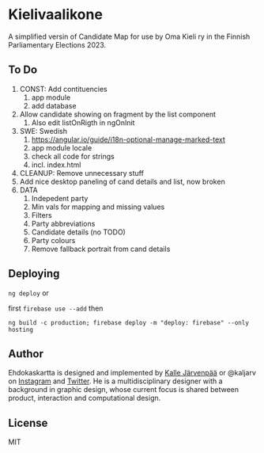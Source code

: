 # Kielivaalikone

A simplified versin of Candidate Map for use by Oma Kieli ry in the Finnish Parliamentary Elections 2023.


## To Do

1. CONST: Add contituencies
   1. app module
   2. add database
2. Allow candidate showing on fragment by the list component
   1. Also edit listOnRigth in ngOnInit
3. SWE: Swedish
   1. https://angular.io/guide/i18n-optional-manage-marked-text
   2. app module locale
   3. check all code for strings
   4. incl. index.html
4. CLEANUP: Remove unnecessary stuff
5. Add nice desktop paneling of cand details and list, now broken
6. DATA
   1. Indepedent party
   2. Min vals for mapping and missing values
   3. Filters
   4. Party abbreviations
   5. Candidate details (no TODO)
   6. Party colours
   7. Remove fallback portrait from cand details

## Deploying

`ng deploy` or

first `firebase use --add` then

`ng build -c production; firebase deploy -m "deploy: firebase" --only hosting`

## Author

Ehdokaskartta is designed and implemented by [Kalle Järvenpää](http://kaljarv.com/) or @kaljarv on [Instagram](https://www.instagram.com/kaljarv/) and [Twitter](https://twitter.com/kaljarv). He is a multidisciplinary designer with a background in graphic design, whose current focus is shared between product, interaction and computational design.

## License

MIT